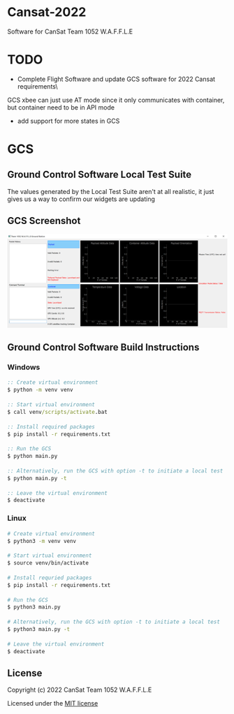 # Cansat-2022
Software for CanSat Team 1052 W.A.F.F.L.E
# TODO
- Complete Flight Software and update GCS software for 2022 Cansat requirements\

GCS xbee can just use AT mode since it only communicates with container, but container need to be in API mode
- add support for more states in GCS

# GCS
## Ground Control Software Local Test Suite
The values generated by the Local Test Suite aren't at all realistic, it just gives us a way to confirm our widgets are updating

## GCS Screenshot
![GCS-screenshot](GCS/reports/GCS-screenshot.png)

## Ground Control Software Build Instructions

### Windows
```bat
:: Create virtual environment
$ python -m venv venv

:: Start virtual environment
$ call venv/scripts/activate.bat

:: Install required packages
$ pip install -r requirements.txt

:: Run the GCS
$ python main.py

:: Alternatively, run the GCS with option -t to initiate a local test
$ python main.py -t

:: Leave the virtual environment
$ deactivate
```

### Linux
```bash
# Create virtual environment
$ python3 -m venv venv

# Start virtual environment
$ source venv/bin/activate

# Install requried packages
$ pip install -r requirements.txt

# Run the GCS
$ python3 main.py

# Alternatively, run the GCS with option -t to initiate a local test
$ python3 main.py -t

# Leave the virtual environment
$ deactivate
```
## License
Copyright (c) 2022 CanSat Team 1052 W.A.F.F.L.E

Licensed under the [MIT license](LICENSE)
